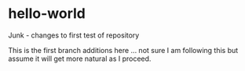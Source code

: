 # hello-world
Junk - changes to first test of repository

This is the first branch additions here ... not sure I am following this but assume it will get more natural as I proceed.  
